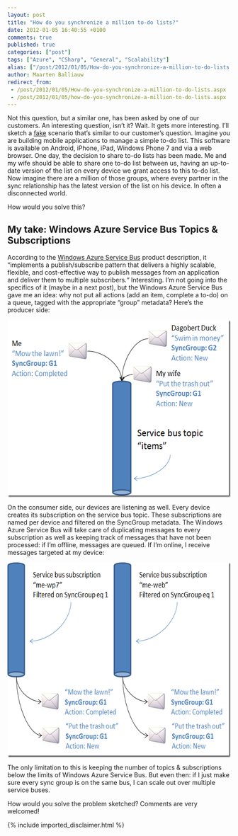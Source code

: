 ```yaml
---
layout: post
title: "How do you synchronize a million to-do lists?"
date: 2012-01-05 16:40:55 +0100
comments: true
published: true
categories: ["post"]
tags: ["Azure", "CSharp", "General", "Scalability"]
alias: ["/post/2012/01/05/How-do-you-synchronize-a-million-to-do-lists.aspx", "/post/2012/01/05/how-do-you-synchronize-a-million-to-do-lists.aspx"]
author: Maarten Balliauw
redirect_from:
 - /post/2012/01/05/How-do-you-synchronize-a-million-to-do-lists.aspx
 - /post/2012/01/05/how-do-you-synchronize-a-million-to-do-lists.aspx
---
```

<p>Not this question, but a similar one, has been asked by one of our customers. An interesting question, isn’t it? Wait. It gets more interesting. I’ll sketch a <u>fake</u> scenario that’s similar to our customer’s question. Imagine you are building mobile applications to manage a simple to-do list. This software is available on Android, iPhone, iPad, Windows Phone 7 and via a web browser. One day, the decision to share to-do lists has been made. Me and my wife should be able to share one to-do list between us, having an up-to-date version of the list on every device we grant access to this to-do list. Now imagine there are a million of those groups, where every partner in the sync relationship has the latest version of the list on his device. In often a disconnected world.</p>  <p>How would you solve this?</p>  <h2>My take: Windows Azure Service Bus Topics &amp; Subscriptions</h2>  <p>According to the <a href="http://www.windowsazure.com/en-us/home/tour/service-bus/" target="_blank">Windows Azure Service Bus</a> product description, it “implements a publish/subscribe pattern that delivers a highly scalable, flexible, and cost-effective way to publish messages from an application and deliver them to multiple subscribers.“ Interesting. I’m not going into the specifics of it (maybe in a next post), but the Windows Azure Service Bus gave me an idea: why not put all actions (add an item, complete a to-do) on a queue, tagged with the appropriate “group” metadata? Here’s the producer side:</p>  <p><a href="/images/image_162.png"><img style="background-image: none; border-bottom: 0px; border-left: 0px; padding-left: 0px; padding-right: 0px; display: block; float: none; margin-left: auto; border-top: 0px; margin-right: auto; border-right: 0px; padding-top: 0px" title="Windows Azure Service Bus Topics" border="0" alt="Windows Azure Service Bus Topics" src="/images/image_thumb_129.png" width="565" height="401" /></a></p>  <p>On the consumer side, our devices are listening as well. Every device creates its subscription on the service bus topic. These subscriptions are named per device and filtered on the SyncGroup metadata. The Windows Azure Service Bus will take care of duplicating messages to every subscription as well as keeping track of messages that have not been processed: if I’m offline, messages are queued. If I’m online, I receive messages targeted at my device:</p>  <p><a href="/images/image_163.png"><img style="background-image: none; border-bottom: 0px; border-left: 0px; padding-left: 0px; padding-right: 0px; display: block; float: none; margin-left: auto; border-top: 0px; margin-right: auto; border-right: 0px; padding-top: 0px" title="Windows Azure Service Bus Subscritpions" border="0" alt="Windows Azure Service Bus Subscritpions" src="/images/image_thumb_130.png" width="611" height="441" /></a></p>  <p>The only limitation to this is keeping the number of topics &amp; subscriptions below the limits of Windows Azure Service Bus. But even then: if I just make sure every sync group is on the same bus, I can scale out over multiple service buses.</p>  <p>How would you solve the problem sketched? Comments are very welcomed!</p>

{% include imported_disclaimer.html %}


